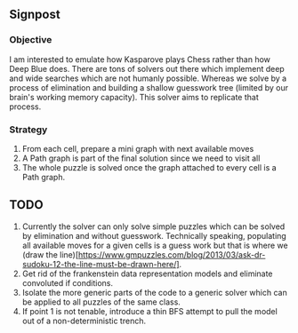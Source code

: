 ## Signpost


### Objective
I am interested to emulate how Kasparove plays Chess rather than how Deep Blue does. There are tons of solvers out there which implement deep and wide searches which are not humanly possible. Whereas we solve by a process of elimination and building a shallow guesswork tree (limited by our brain's working memory capacity). This solver aims to replicate that process.

### Strategy
 1. From each cell, prepare a mini graph with next available moves
 2. A Path graph is part of the final solution since we need to visit all
 3. The whole puzzle is solved once the graph attached to every cell is a Path graph.

## TODO
1. Currently the solver can only solve simple puzzles which can be solved by elimination and without guesswork. Technically speaking, populating all available moves for a given cells is a guess work but that is where we (draw the line)[https://www.gmpuzzles.com/blog/2013/03/ask-dr-sudoku-12-the-line-must-be-drawn-here/].
2. Get rid of the frankenstein data representation models and eliminate convoluted if conditions.
3. Isolate the more generic parts of the code to a generic solver which can be applied to all puzzles of the same class. 
4. If point 1 is not tenable, introduce a thin BFS attempt to pull the model out of a non-deterministic trench.
